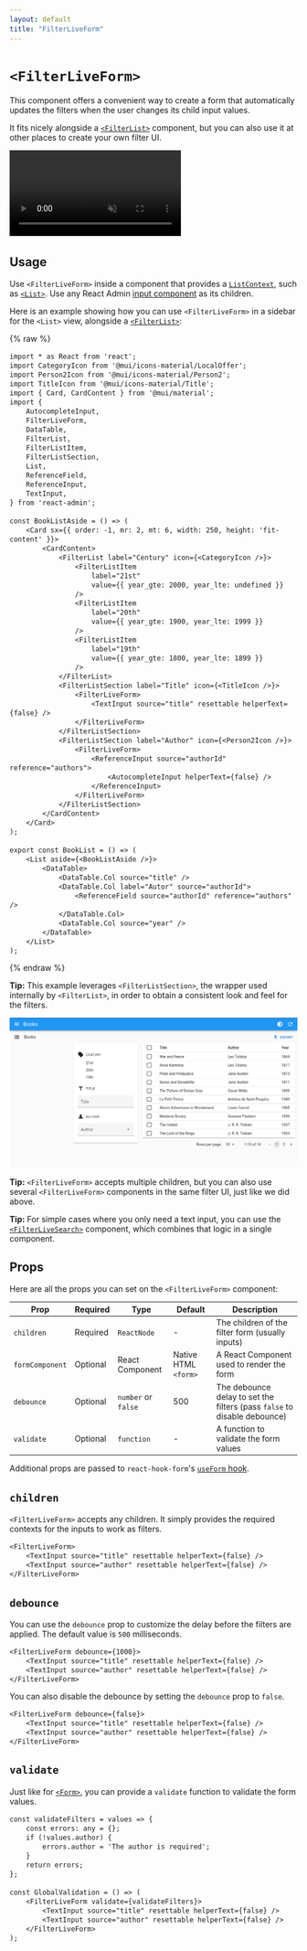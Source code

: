```yaml
---
layout: default
title: "FilterLiveForm"
---
```


# `<FilterLiveForm>`

This component offers a convenient way to create a form that automatically updates the filters when the user changes its child input values.

It fits nicely alongside a [`<FilterList>`](./FilterList.md) component, but you can also use it at other places to create your own filter UI.

<video controls autoplay playsinline muted loop>
  <source src="./img/FilterLiveForm.mp4" type="video/mp4"/>
  Your browser does not support the video tag.
</video>

## Usage

Use `<FilterLiveForm>` inside a component that provides a [`ListContext`](./useListContext.md), such as [`<List>`](./List.md). Use any React Admin [input component](./Inputs.md) as its children.

Here is an example showing how you can use `<FilterLiveForm>` in a sidebar for the `<List>` view, alongside a [`<FilterList>`](./FilterList.md):

{% raw %}
```tsx
import * as React from 'react';
import CategoryIcon from '@mui/icons-material/LocalOffer';
import Person2Icon from '@mui/icons-material/Person2';
import TitleIcon from '@mui/icons-material/Title';
import { Card, CardContent } from '@mui/material';
import {
    AutocompleteInput,
    FilterLiveForm,
    DataTable,
    FilterList,
    FilterListItem,
    FilterListSection,
    List,
    ReferenceField,
    ReferenceInput,
    TextInput,
} from 'react-admin';

const BookListAside = () => (
    <Card sx={{ order: -1, mr: 2, mt: 6, width: 250, height: 'fit-content' }}>
        <CardContent>
            <FilterList label="Century" icon={<CategoryIcon />}>
                <FilterListItem
                    label="21st"
                    value={{ year_gte: 2000, year_lte: undefined }}
                />
                <FilterListItem
                    label="20th"
                    value={{ year_gte: 1900, year_lte: 1999 }}
                />
                <FilterListItem
                    label="19th"
                    value={{ year_gte: 1800, year_lte: 1899 }}
                />
            </FilterList>
            <FilterListSection label="Title" icon={<TitleIcon />}>
                <FilterLiveForm>
                    <TextInput source="title" resettable helperText={false} />
                </FilterLiveForm>
            </FilterListSection>
            <FilterListSection label="Author" icon={<Person2Icon />}>
                <FilterLiveForm>
                    <ReferenceInput source="authorId" reference="authors">
                        <AutocompleteInput helperText={false} />
                    </ReferenceInput>
                </FilterLiveForm>
            </FilterListSection>
        </CardContent>
    </Card>
);

export const BookList = () => (
    <List aside={<BookListAside />}>
        <DataTable>
            <DataTable.Col source="title" />
            <DataTable.Col label="Autor" source="authorId">
                <ReferenceField source="authorId" reference="authors" />
            </DataTable.Col>
            <DataTable.Col source="year" />
        </DataTable>
    </List>
);
```
{% endraw %}

**Tip:** This example leverages `<FilterListSection>`, the wrapper used internally by `<FilterList>`, in order to obtain a consistent look and feel for the filters.

![FilterLiveForm](./img/FilterLiveForm.png)

**Tip:** `<FilterLiveForm>` accepts multiple children, but you can also use several `<FilterLiveForm>` components in the same filter UI, just like we did above.

**Tip:** For simple cases where you only need a text input, you can use the [`<FilterLiveSearch>`](./FilterLiveSearch.md) component, which combines that logic in a single component.

## Props

Here are all the props you can set on the `<FilterLiveForm>` component:

| Prop            | Required | Type                | Default              | Description                                                              |
| --------------- | -------- | ------------------- | -------------------- | ------------------------------------------------------------------------ |
| `children`      | Required | `ReactNode`         | -                    | The children of the filter form (usually inputs)                         |
| `formComponent` | Optional | React Component     | Native HTML `<form>` | A React Component used to render the form                                |
| `debounce`      | Optional | `number` or `false` | 500                  | The debounce delay to set the filters (pass `false` to disable debounce) |
| `validate`      | Optional | `function`          | -                    | A function to validate the form values                                   |

Additional props are passed to `react-hook-form`'s [`useForm` hook](https://react-hook-form.com/docs/useform).

## `children`

`<FilterLiveForm>` accepts any children. It simply provides the required contexts for the inputs to work as filters.

```tsx
<FilterLiveForm>
    <TextInput source="title" resettable helperText={false} />
    <TextInput source="author" resettable helperText={false} />
</FilterLiveForm>
```

## `debounce`

You can use the `debounce` prop to customize the delay before the filters are applied. The default value is `500` milliseconds.

```tsx
<FilterLiveForm debounce={1000}>
    <TextInput source="title" resettable helperText={false} />
    <TextInput source="author" resettable helperText={false} />
</FilterLiveForm>
```

You can also disable the debounce by setting the `debounce` prop to `false`.

```tsx
<FilterLiveForm debounce={false}>
    <TextInput source="title" resettable helperText={false} />
    <TextInput source="author" resettable helperText={false} />
</FilterLiveForm>
```

## `validate`

Just like for [`<Form>`](./Form.md), you can provide a `validate` function to validate the form values.

```tsx
const validateFilters = values => {
    const errors: any = {};
    if (!values.author) {
        errors.author = 'The author is required';
    }
    return errors;
};

const GlobalValidation = () => (
    <FilterLiveForm validate={validateFilters}>
        <TextInput source="title" resettable helperText={false} />
        <TextInput source="author" resettable helperText={false} />
    </FilterLiveForm>
);
```
